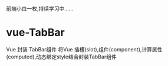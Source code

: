 前端小白一枚,持续学习中......

# vue-TabBar
Vue 封装 TabBar组件
将Vue 插槽(slot),组件(component),计算属性(computed),动态绑定style结合封装TabBar组件



